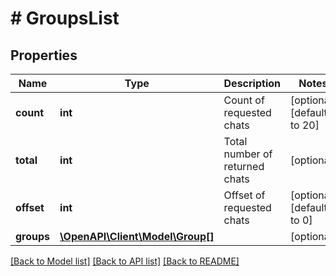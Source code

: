 # # GroupsList

## Properties

Name | Type | Description | Notes
------------ | ------------- | ------------- | -------------
**count** | **int** | Count of requested chats | [optional] [default to 20]
**total** | **int** | Total number of returned chats | [optional]
**offset** | **int** | Offset of requested chats | [optional] [default to 0]
**groups** | [**\OpenAPI\Client\Model\Group[]**](Group.md) |  | [optional]

[[Back to Model list]](../../README.md#models) [[Back to API list]](../../README.md#endpoints) [[Back to README]](../../README.md)
